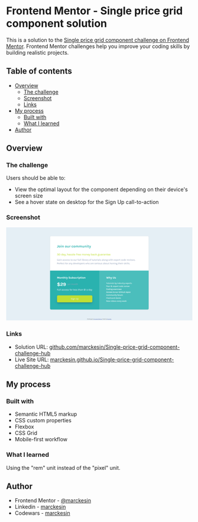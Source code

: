 # Frontend Mentor - Single price grid component solution

This is a solution to the [Single price grid component challenge on Frontend Mentor](https://www.frontendmentor.io/challenges/single-price-grid-component-5ce41129d0ff452fec5abbbc). Frontend Mentor challenges help you improve your coding skills by building realistic projects.

## Table of contents

- [Overview](#overview)
  - [The challenge](#the-challenge)
  - [Screenshot](#screenshot)
  - [Links](#links)
- [My process](#my-process)
  - [Built with](#built-with)
  - [What I learned](#what-i-learned)
- [Author](#author)

## Overview

### The challenge

Users should be able to:

- View the optimal layout for the component depending on their device's screen size
- See a hover state on desktop for the Sign Up call-to-action

### Screenshot

![](./screenshot.png)

### Links

- Solution URL: [github.com/marckesin/Single-price-grid-component-challenge-hub](https://github.com/marckesin/Single-price-grid-component-challenge-hub)
- Live Site URL: [marckesin.github.io/Single-price-grid-component-challenge-hub](https://marckesin.github.io/Single-price-grid-component-challenge-hub)

## My process

### Built with

- Semantic HTML5 markup
- CSS custom properties
- Flexbox
- CSS Grid
- Mobile-first workflow

### What I learned

Using the "rem" unit instead of the "pixel" unit.

## Author

- Frontend Mentor - [@marckesin](https://www.frontendmentor.io/profile/marckesin)
- Linkedin - [marckesin](https://www.linkedin.com/in/marckesin)
- Codewars - [marckesin](https://www.codewars.com/users/marckesin)
